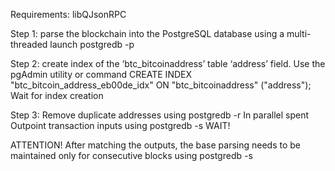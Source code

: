 Requirements:
libQJsonRPC

Step 1: parse the blockchain into the PostgreSQL database using a multi-threaded launch postgredb -p <start> <end> 
 
Step 2: create index of the ‘btc_bitcoinaddress’ table ‘address’ field. Use the pgAdmin utility or command CREATE INDEX "btc_bitcoin_address_eb00de_idx" ON "btc_bitcoinaddress" ("address");
	Wait for index creation

Step 3: Remove duplicate addresses using postgredb -r
	In parallel spent Outpoint transaction inputs using postgredb -s
WAIT!

ATTENTION!
After matching the outputs, the base parsing needs to be maintained only for consecutive blocks using postgredb -s <hash next block in DB>